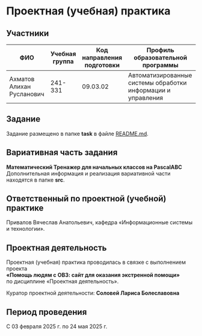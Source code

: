# Проектная (учебная) практика

## Участники

| ФИО                         | Учебная группа | Код направления подготовки | Профиль образовательной программы                            |
|----------------------------|----------------|-----------------------------|---------------------------------------------------------------|
| Ахматов Алихан Русланович | 241-331        | 09.03.02                    | Автоматизированные системы обработки информации и управления |

## Задание

Задание размещено в папке **task** в файле [README.md](task/README.md).

## Вариативная часть задания

**Математический Тренажер для начальных классов на PascalABC**  
Дополнительная информация и реализация вариативной части находятся в папке **src**.

## Ответственный по проектной (учебной) практике

Привалов Вячеслав Анатольевич, кафедра «Информационные системы и технологии».

## Проектная деятельность

Проектная (учебная) практика проводилась в связке с выполнением проекта  
**«Помощь людям с ОВЗ: сайт для оказания экстренной помощи»**  
по дисциплине «Проектная деятельность».

Куратор проектной деятельности: **Соловей Лариса Болеславовна**

## Период проведения

С 03 февраля 2025 г. по 24 мая 2025 г.